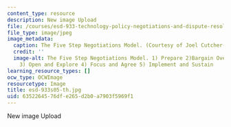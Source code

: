```yaml
---
content_type: resource
description: New image Upload
file: /courses/esd-933-technology-policy-negotiations-and-dispute-resolution-spring-2005/6352264576dfe265d2b0a7903f5969f1_esd-933s05-th.jpg
file_type: image/jpeg
image_metadata:
  caption: The Five Step Negotiations Model. (Courtesy of Joel Cutcher-Gershenfeld.)
  credit: ''
  image-alt: The Five Step Negotiations Model. 1) Prepare 2)Bargain Over How to Bargain
    3) Open and Explore 4) Focus and Agree 5) Implement and Sustain
learning_resource_types: []
ocw_type: OCWImage
resourcetype: Image
title: esd-933s05-th.jpg
uid: 63522645-76df-e265-d2b0-a7903f5969f1
---
```

New image Upload

